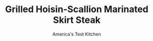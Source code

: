 ---
layout: ../../layouts/MarkdownPostLayout.astro
title: Grilled Hoisin-Scallion Marinated Skirt Steak
author: America's Test Kitchen
pubDate: 2023-03-15
description: "Its loose grain makes this cut a sponge for marinades. But a soaked steak steams instead of searing on the grill. Was it time to rethink the marinating process?"
image_url: https://res.cloudinary.com/hksqkdlah/image/upload/ar_1:1,c_fill,dpr_2.0,f_auto,fl_lossy.progressive.strip_profile,g_faces:auto,q_auto:low,w_344/10049_sfs-grilledskirtsteak-v2-16
tags: ["Main Courses","American","Spanish & Portuguese","Beef","Cook's Extras"]
calories: 2197
protein: 24
carbohydrates: 11
fats: 24
fiber: 
ingredients: ["1/2 cup, soy sauce","1/4 cup, hoisin sauce","2 , scallions, sliced thin","2 tablespoons plus 2 teaspoons, sugar","1 - 2 teaspoons, chili-garlic sauce","1 teaspoon, grated fresh ginger","1/4 cup, vegetable oil","1 teaspoon, toasted sesame oil","2 (12-ounce), skirt steaks, cut crosswise into 4-inch pieces and trimmed","1/2 teaspoon, salt","1/2 teaspoon, pepper"]
serves: 6
time: "1¼ hours"
instructions: ["Combine soy sauce, hoisin, scallions, 2 tablespoons sugar, chili-garlic sauce, and ginger in bowl. Slowly whisk in vegetable oil and sesame oil until incorporated and sugar has dissolved. Pat steaks dry with paper towels and sprinkle all over with remaining 2 teaspoons sugar, salt, and pepper.","FOR A CHARCOAL GRILL: Open bottom vents fully. Light large chimney starter mounded with charcoal briquettes (7 quarts). When top coals are partially covered with ash, pour evenly over half of grill. Set cooking grate in place, cover, and open lid vent fully. Heat grill until hot, about 5 minutes.","FOR A GAS GRILL: Turn all burners to high, cover, and heat grill until hot, about 15 minutes. Leave all burners on high.","Clean and oil cooking grate. Grill steaks (uncovered, and directly over coals if using charcoal; covered if using gas) until well browned and meat registers 125 degrees, 2 to 4 minutes per side. Transfer steaks to 13- by 9-inch pan and poke all over with fork. Pour marinade over steaks, tent with foil, and let rest 5 minutes. Transfer meat to carving board and slice thinly against grain. Pour marinade into serving vessel. Serve, passing marinade at table."]
nutrition: ["403 mg Potassium, K","202 mg Phosphorus, P","20 mg Calcium, Ca","2 mg Iron, Fe","41 mg Magnesium, Mg","1413 mg Sodium, Na","6 mg Zinc, Zn","24 g Total lipid (fat)","6 mg Niacin","13 g Fatty acids, total monounsaturated","2 g Fatty acids, total polyunsaturated","73 mg Cholesterol","6 g Fatty acids, total saturated","10 µg Folate, food","8 g Sugars, total","7 µg Vitamin K (phylloquinone)","97 g Water","11 g Carbohydrate, by difference","10 µg Folate, DFE","24 g Protein","2 mg Vitamin E (alpha-tocopherol)","2 µg Vitamin B-12","6 µg Vitamin A, RAE","366 kcal Energy","5 g Sugars, added","2197 calories"]
notes: "Do not refrigerate the marinade after making it, or the steaks will be cold when served."
---